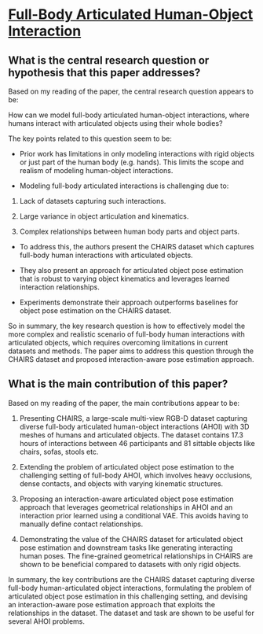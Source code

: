 # [Full-Body Articulated Human-Object Interaction](https://arxiv.org/abs/2212.10621)

## What is the central research question or hypothesis that this paper addresses?

 Based on my reading of the paper, the central research question appears to be:

How can we model full-body articulated human-object interactions, where humans interact with articulated objects using their whole bodies?

The key points related to this question seem to be:

- Prior work has limitations in only modeling interactions with rigid objects or just part of the human body (e.g. hands). This limits the scope and realism of modeling human-object interactions. 

- Modeling full-body articulated interactions is challenging due to:

1) Lack of datasets capturing such interactions.

2) Large variance in object articulation and kinematics. 

3) Complex relationships between human body parts and object parts.

- To address this, the authors present the CHAIRS dataset which captures full-body human interactions with articulated objects.

- They also present an approach for articulated object pose estimation that is robust to varying object kinematics and leverages learned interaction relationships.

- Experiments demonstrate their approach outperforms baselines for object pose estimation on the CHAIRS dataset.

So in summary, the key research question is how to effectively model the more complex and realistic scenario of full-body human interactions with articulated objects, which requires overcoming limitations in current datasets and methods. The paper aims to address this question through the CHAIRS dataset and proposed interaction-aware pose estimation approach.


## What is the main contribution of this paper?

 Based on my reading of the paper, the main contributions appear to be:

1. Presenting CHAIRS, a large-scale multi-view RGB-D dataset capturing diverse full-body articulated human-object interactions (AHOI) with 3D meshes of humans and articulated objects. The dataset contains 17.3 hours of interactions between 46 participants and 81 sittable objects like chairs, sofas, stools etc. 

2. Extending the problem of articulated object pose estimation to the challenging setting of full-body AHOI, which involves heavy occlusions, dense contacts, and objects with varying kinematic structures. 

3. Proposing an interaction-aware articulated object pose estimation approach that leverages geometrical relationships in AHOI and an interaction prior learned using a conditional VAE. This avoids having to manually define contact relationships.

4. Demonstrating the value of the CHAIRS dataset for articulated object pose estimation and downstream tasks like generating interacting human poses. The fine-grained geometrical relationships in CHAIRS are shown to be beneficial compared to datasets with only rigid objects.

In summary, the key contributions are the CHAIRS dataset capturing diverse full-body human-articulated object interactions, formulating the problem of articulated object pose estimation in this challenging setting, and devising an interaction-aware pose estimation approach that exploits the relationships in the dataset. The dataset and task are shown to be useful for several AHOI problems.
